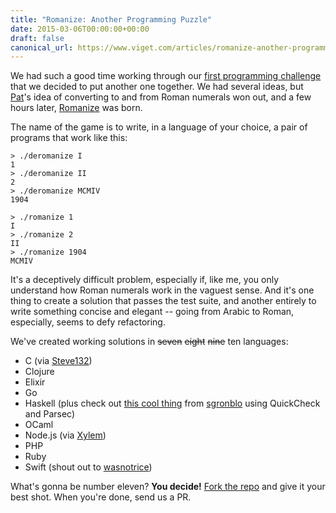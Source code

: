 ```yaml
---
title: "Romanize: Another Programming Puzzle"
date: 2015-03-06T00:00:00+00:00
draft: false
canonical_url: https://www.viget.com/articles/romanize-another-programming-puzzle/
---
```


We had such a good time working through our [first programming
challenge](https://viget.com/extend/otp-a-language-agnostic-programming-challenge)
that we decided to put another one together. We had several ideas, but
[Pat](https://viget.com/about/team/preagan)'s idea of converting to and
from Roman numerals won out, and a few hours later,
[Romanize](https://github.com/vigetlabs/romanize) was born.

The name of the game is to write, in a language of your choice, a pair
of programs that work like this:

    > ./deromanize I
    1
    > ./deromanize II
    2
    > ./deromanize MCMIV
    1904

    > ./romanize 1
    I
    > ./romanize 2
    II
    > ./romanize 1904
    MCMIV

It's a deceptively difficult problem, especially if, like me, you only
understand how Roman numerals work in the vaguest sense. And it's one
thing to create a solution that passes the test suite, and another
entirely to write something concise and elegant -- going from Arabic to
Roman, especially, seems to defy refactoring.

We've created working solutions in ~~seven~~ ~~eight~~ ~~nine~~ ten
languages:

-   C (via [Steve132](https://github.com/Steve132))
-   Clojure
-   Elixir
-   Go
-   Haskell (plus check out [this cool
    thing](https://gist.github.com/sgronblo/e3d73a61c5dd968b7d29) from
    [sgronblo](https://github.com/sgronblo) using QuickCheck and Parsec)
-   OCaml
-   Node.js (via [Xylem](https://github.com/Xylem))
-   PHP
-   Ruby
-   Swift (shout out to [wasnotrice](https://github.com/wasnotrice))

What's gonna be number eleven? **You decide!** [Fork the
repo](https://github.com/vigetlabs/romanize) and give it your best shot.
When you're done, send us a PR.
